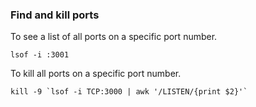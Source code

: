 ### Find and kill ports

To see a list of all ports on a specific port number.
```shell
lsof -i :3001
```

To kill all ports on a specific port number.

```shell
kill -9 `lsof -i TCP:3000 | awk '/LISTEN/{print $2}'`
```